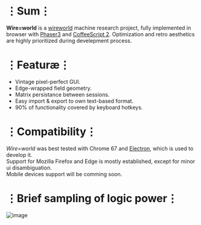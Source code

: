 # ⋮Sum⋮
__Wire=world__ is a [wireworld](https://en.wikipedia.org/wiki/Wireworld) machine research project, fully implemented in browser with [Phaser3](https://phaser.io/phaser3) and [CoffeeScript 2](https://coffeescript.org/v2/).
Optimization and retro aesthetics are highly prioritized during develepment process.

# ⋮Featuræ⋮
* Vintage pixel-perfect GUI.
* Edge-wrapped field geometry.
* Matrix persistance between sessions.
* Easy import & export to own text-based format.
* 90% of functionality covered by keyboard hotkeys.

# ⋮Compatibility⋮
_Wire=world_ was best tested with Chrome 67 and [Electron](https://electronjs.org/), which is used to develop it.  
Support for Mozilla Firefox and Edge is mostly established, except for minor ui disambiguation.  
Mobile devices support will be comming soon.

# ⋮Brief sampling of logic power⋮
![image](https://user-images.githubusercontent.com/8768470/41752189-9465aa78-75ce-11e8-87fc-ca11d0195df9.png)
